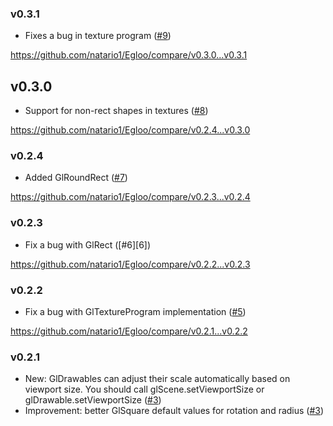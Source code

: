 ### v0.3.1

- Fixes a bug in texture program ([#9][9])

https://github.com/natario1/Egloo/compare/v0.3.0...v0.3.1

## v0.3.0

- Support for non-rect shapes in textures ([#8][8])

https://github.com/natario1/Egloo/compare/v0.2.4...v0.3.0

### v0.2.4

- Added GlRoundRect ([#7][7])

https://github.com/natario1/Egloo/compare/v0.2.3...v0.2.4

### v0.2.3

- Fix a bug with GlRect ([#6][6])

https://github.com/natario1/Egloo/compare/v0.2.2...v0.2.3

### v0.2.2

- Fix a bug with GlTextureProgram implementation ([#5][5])

https://github.com/natario1/Egloo/compare/v0.2.1...v0.2.2

### v0.2.1

- New: GlDrawables can adjust their scale automatically based on viewport size. You should call glScene.setViewportSize or glDrawable.setViewportSize ([#3][3])
- Improvement: better GlSquare default values for rotation and radius ([#3][3])

[3]: https://github.com/natario1/Egloo/pull/3
[5]: https://github.com/natario1/Egloo/pull/5
[7]: https://github.com/natario1/Egloo/pull/7
[8]: https://github.com/natario1/Egloo/pull/8
[9]: https://github.com/natario1/Egloo/pull/9
